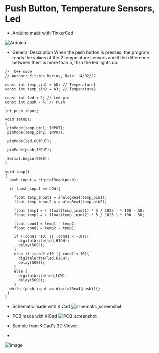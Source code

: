 # Push Button, Temperature Sensors, Led

* Arduino made with TinkerCad

![Arduino](https://user-images.githubusercontent.com/82963539/154122238-1b3f68ca-082d-4006-9125-7384bda53413.png)

* General Description
When the push button is pressed,
the program reads the values of the 2 temperature sensors
and if the difference between them is more than 5,
then the led lights up.
```
//  C++ code   
// Author: Kitsios Marios, Date: 14/02/22

const int temp_pin1 = A0; // Temperature1
const int temp_pin2 = A3; // Temperature2

const int led = 2; // Led pin
const int push = 4; // Push 

int push_input;

void setup()
{
 pinMode(temp_pin1, INPUT);
 pinMode(temp_pin2, INPUT);
  
 pinMode(led,OUTPUT);

 pinMode(push,INPUT);
  
 Serial.begin(9600);
}

void loop()
{
  push_input = digitalRead(push);
  
  if (push_input == LOW){
    
    float temp_input1 = analogRead(temp_pin1);
    float temp_input2 = analogRead(temp_pin2);
    
    float temp1 = ( float(temp_input1) * 5 / 1023 ) * 100 - 50;
    float temp2 = ( float(temp_input2) * 5 / 1023 ) * 100 - 50;
    
    float cond1 = temp1 - temp2;
    float cond2 = temp2 - temp1;
    
    if ((cond1 >10) || (cond1 < -10)){
      digitalWrite(led,HIGH);
      delay(5000);
    }
    else if (cond2 >10 || cond2 <-10){
   	  digitalWrite(led,HIGH);
      delay(5000);
    }
    else {
      digitalWrite(led,LOW);
      delay(5000);
  	}  
  while (push_input == digitalRead(push)){}  
 }
}
```

* Schematic made with KiCad
![schematic_screenshot](https://user-images.githubusercontent.com/82963539/154504412-af43cebf-bc79-499b-a725-bdd5025e877e.jpg)

* PCB made with KiCad
![PCB_screenshot](https://user-images.githubusercontent.com/82963539/154506025-665f7095-fe67-41e1-a169-6d2e2a3ee886.jpg)

* Sample from KiCad's 3D Viewer
* 
![image](https://user-images.githubusercontent.com/82963539/154508298-1e547f9a-882a-414d-ac3f-2a62c405de70.png)
